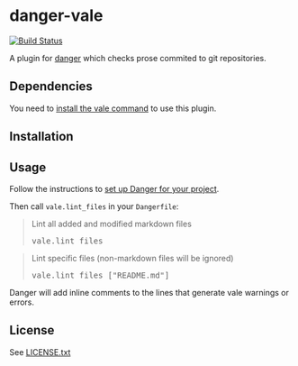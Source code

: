 # danger-vale
[![Build Status](https://travis-ci.org/MatMoore/danger-vale.svg?branch=master)](https://travis-ci.org/MatMoore/danger-vale)

A plugin for [danger](https://danger.systems/ruby/) which checks prose commited to git repositories.

## Dependencies
You need to [install the vale command](https://github.com/errata-ai/vale) to use this plugin.

## Installation

## Usage
Follow the instructions to [set up Danger for your project](https://danger.systems/guides/getting_started.html).

Then call `vale.lint_files` in your `Dangerfile`:

<blockquote>Lint all added and modified markdown files
  <pre>
vale.lint_files</pre>
</blockquote>

<blockquote>Lint specific files (non-markdown files will be ignored)
  <pre>
vale.lint_files ["README.md"]</pre>
</blockquote>

Danger will add inline comments to the lines that generate vale warnings or errors.

## License

See [LICENSE.txt](LICENSE.txt)